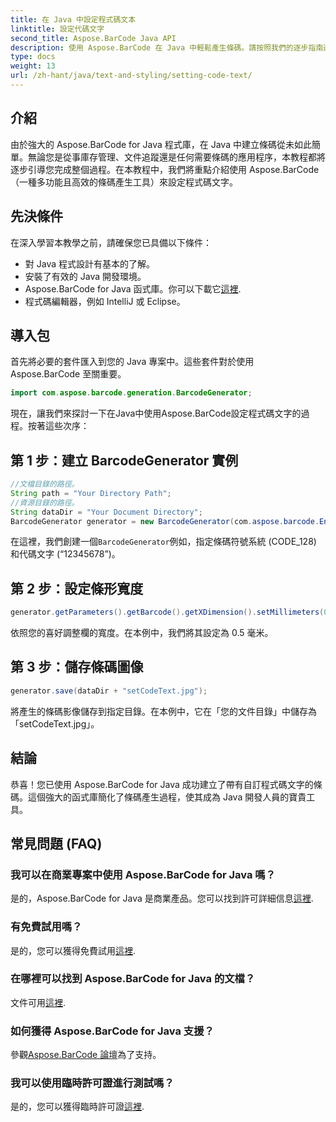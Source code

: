 ```yaml
---
title: 在 Java 中設定程式碼文本
linktitle: 設定代碼文字
second_title: Aspose.BarCode Java API
description: 使用 Aspose.BarCode 在 Java 中輕鬆產生條碼。請按照我們的逐步指南進行高效率的程式碼文字自訂。
type: docs
weight: 13
url: /zh-hant/java/text-and-styling/setting-code-text/
---
```


## 介紹

由於強大的 Aspose.BarCode for Java 程式庫，在 Java 中建立條碼從未如此簡單。無論您是從事庫存管理、文件追蹤還是任何需要條碼的應用程序，本教程都將逐步引導您完成整個過程。在本教程中，我們將重點介紹使用 Aspose.BarCode（一種多功能且高效的條碼產生工具）來設定程式碼文字。

## 先決條件

在深入學習本教學之前，請確保您已具備以下條件：

- 對 Java 程式設計有基本的了解。
- 安裝了有效的 Java 開發環境。
-  Aspose.BarCode for Java 函式庫。你可以下載它[這裡](https://releases.aspose.com/barcode/java/).
- 程式碼編輯器，例如 IntelliJ 或 Eclipse。

## 導入包

首先將必要的套件匯入到您的 Java 專案中。這些套件對於使用 Aspose.BarCode 至關重要。

```java
import com.aspose.barcode.generation.BarcodeGenerator;

```

現在，讓我們來探討一下在Java中使用Aspose.BarCode設定程式碼文字的過程。按著這些次序：

## 第 1 步：建立 BarcodeGenerator 實例

```java
//文檔目錄的路徑。
String path = "Your Directory Path";
//資源目錄的路徑。
String dataDir = "Your Document Directory";
BarcodeGenerator generator = new BarcodeGenerator(com.aspose.barcode.EncodeTypes.CODE_128, "12345678");
```

在這裡，我們創建一個`BarcodeGenerator`例如，指定條碼符號系統 (CODE_128) 和代碼文字 (“12345678”)。

## 第 2 步：設定條形寬度

```java
generator.getParameters().getBarcode().getXDimension().setMillimeters(0.5f);
```

依照您的喜好調整欄的寬度。在本例中，我們將其設定為 0.5 毫米。

## 第 3 步：儲存條碼圖像

```java
generator.save(dataDir + "setCodeText.jpg");
```

將產生的條碼影像儲存到指定目錄。在本例中，它在「您的文件目錄」中儲存為「setCodeText.jpg」。

## 結論

恭喜！您已使用 Aspose.BarCode for Java 成功建立了帶有自訂程式碼文字的條碼。這個強大的函式庫簡化了條碼產生過程，使其成為 Java 開發人員的寶貴工具。

## 常見問題 (FAQ)

### 我可以在商業專案中使用 Aspose.BarCode for Java 嗎？
是的，Aspose.BarCode for Java 是商業產品。您可以找到許可詳細信息[這裡](https://purchase.aspose.com/buy).

### 有免費試用嗎？
是的，您可以獲得免費試用[這裡](https://releases.aspose.com/).

### 在哪裡可以找到 Aspose.BarCode for Java 的文檔？
文件可用[這裡](https://reference.aspose.com/barcode/java/).

### 如何獲得 Aspose.BarCode for Java 支援？
參觀[Aspose.BarCode 論壇](https://forum.aspose.com/c/barcode/13)為了支持。

### 我可以使用臨時許可證進行測試嗎？
是的，您可以獲得臨時許可證[這裡](https://purchase.aspose.com/temporary-license/).